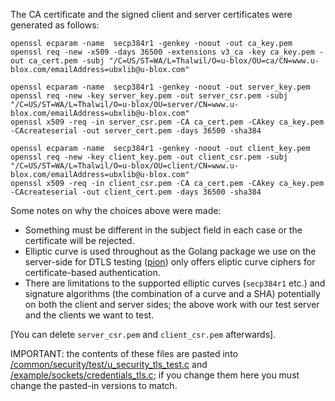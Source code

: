 The CA certificate and the signed client and server certificates were generated as follows:

```
openssl ecparam -name  secp384r1 -genkey -noout -out ca_key.pem
openssl req -new -x509 -days 36500 -extensions v3_ca -key ca_key.pem -out ca_cert.pem -subj "/C=US/ST=WA/L=Thalwil/O=u-blox/OU=ca/CN=www.u-blox.com/emailAddress=ubxlib@u-blox.com"

openssl ecparam -name  secp384r1 -genkey -noout -out server_key.pem
openssl req -new -key server_key.pem -out server_csr.pem -subj "/C=US/ST=WA/L=Thalwil/O=u-blox/OU=server/CN=www.u-blox.com/emailAddress=ubxlib@u-blox.com"
openssl x509 -req -in server_csr.pem -CA ca_cert.pem -CAkey ca_key.pem -CAcreateserial -out server_cert.pem -days 36500 -sha384

openssl ecparam -name  secp384r1 -genkey -noout -out client_key.pem
openssl req -new -key client_key.pem -out client_csr.pem -subj "/C=US/ST=WA/L=Thalwil/O=u-blox/OU=client/CN=www.u-blox.com/emailAddress=ubxlib@u-blox.com"
openssl x509 -req -in client_csr.pem -CA ca_cert.pem -CAkey ca_key.pem -CAcreateserial -out client_cert.pem -days 36500 -sha384
```

Some notes on why the choices above were made:
- Something must be different in the subject field in each case or the certificate will be rejected.
- Elliptic curve is used throughout as the Golang package we use on the server-side for DTLS testing ([pion](https://pkg.go.dev/github.com/pion/dtls)) only offers eliptic curve ciphers for certificate-based authentication.
- There are limitations to the supported elliptic curves (`secp384r1` etc.) and signature algorithms (the combination of a curve and a SHA) potentially on both the client and server sides; the above work with our test server and the clients we want to test.

\[You can delete `server_csr.pem` and `client_csr.pem` afterwards\].

IMPORTANT: the contents of these files are pasted into [/common/security/test/u_security_tls_test.c](/common/security/test/u_security_tls_test.c) and [/example/sockets/credentials_tls.c](/example/sockets/credentials_tls.c); if you change them here you must change the pasted-in versions to match.
